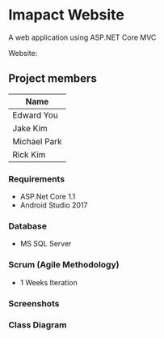 
# Imapact Website

A web application using ASP.NET Core MVC

Website: 

## Project members

| Name |
|---|
| Edward You |
| Jake Kim |
| Michael Park |
| Rick Kim |




### Requirements

- ASP.Net Core 1.1
- Android Studio 2017



### Database

- MS SQL Server



### Scrum (Agile Methodology)

- 1 Weeks Iteration 




### Screenshots 




### Class Diagram




